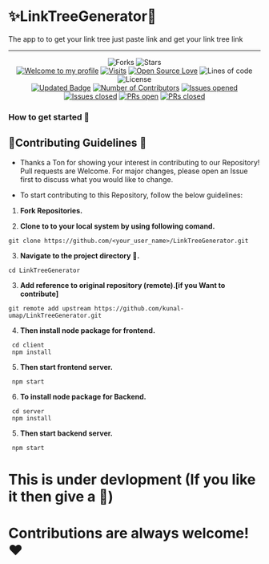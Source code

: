 # ✨LinkTreeGenerator🚀
The app to to get your link tree just paste link and get your link tree link
<hr>
<div align="center">
 
![Forks](https://img.shields.io/github/forks/kunal-umap/LinkTreeGenerator)
![Stars](https://img.shields.io/github/stars/kunal-umap/LinkTreeGenerator)
<br />
[![Welcome to my profile](https://img.shields.io/badge/Hello,Programmer!-Welcome-blue.svg?style=flat&logo=github)](https://github.com/kunal-umap)
[![Visits](https://komarev.com/ghpvc/?username=kunal-umap&label=You%20Are%20Visitor%20No.&color=f20707&logo=github&style=flat-square)](https://github.com/kunal-umap/LinkTreeGenerator)
[![Open Source Love](https://badges.frapsoft.com/os/v2/open-source.svg?v=103)](https://github.com/kunal-umap/LinkTreeGenerator)
![Lines of code](https://img.shields.io/tokei/lines/github/kunal-umap/LinkTreeGenerator?color=red&label=Lines%20of%20Code)
![License](https://img.shields.io/badge/License-MIT-red.svg)
<br/>
[![Updated Badge](https://img.shields.io/github/last-commit/kunal-umap/LinkTreeGenerator?label=Last%20Updated&style=flat)](https://github.com/kunal-umap/LinkTreeGenerator/commits)
[![Number of Contributors](https://img.shields.io/github/contributors/kunal-umap/LinkTreeGenerator?style=flat&label=Contributors)](https://github.com/kunal-umap/LinkTreeGenerator/graphs/contributors)
[![Issues opened](https://img.shields.io/github/issues/kunal-umap/LinkTreeGenerator?label=Issues)](https://github.com/kunal-umap/LinkTreeGenerator)
[![Issues closed](https://img.shields.io/github/issues-closed/kunal-umap/LinkTreeGenerator?label=Issues)](https://github.com/kunal-umap/LinkTreeGenerator/issues)
[![PRs open](https://img.shields.io/github/issues-pr/kunal-umap/LinkTreeGenerator?label=Pull%20Requests)](https://github.com/kunal-umap/LinkTreeGenerator/pulls)
[![PRs closed](https://img.shields.io/github/issues-pr-closed/kunal-umap/LinkTreeGenerator?label=Pull%20Requests)](https://github.com/kunal-umap/LinkTreeGenerator/pulls)
<br/>
</div>

<h3>How to get started 🤔</h3>

## 🎉Contributing Guidelines 📝

- Thanks a Ton for showing your interest in contributing to our Repository! Pull requests are Welcome. For major changes, please open an Issue first to discuss what you would like to change.

- To start contributing to this Repository, follow the below guidelines:

 1) **Fork Repositories.**
 
 3) **Clone to to your local system by using following comand.**
   ```
   git clone https://github.com/<your_user_name>/LinkTreeGenerator.git
   ```
 3) **Navigate to the project directory 📁.**
   ```
   cd LinkTreeGenerator
   ```
 3) **Add reference to original repository (remote).[if you Want to contribute]**
   ```
   git remote add upstream https://github.com/kunal-umap/LinkTreeGenerator.git
   ```
 4) **Then install node package for frontend.**  
   ```
    cd client
    npm install
   ```
 5) **Then start frontend server.** 
   ```
    npm start
   ```
 6) **To install node package for Backend.** 
   ```
    cd server
    npm install
   ```
 5) **Then start backend server.** 
   ```
    npm start
   ```
   
   # This is under devlopment (If you like it then give a 🌟)
   # Contributions are always welcome! ❤️
